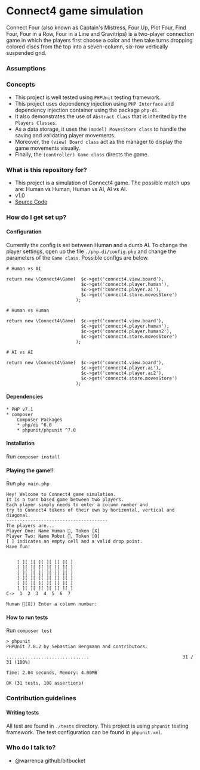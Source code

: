 # Connect4 game simulation #

Connect Four (also known as Captain's Mistress, Four Up, Plot Four, Find Four, Four in a Row, Four in a Line and Gravitrips) is a two-player connection game in which the players first choose a color and then take turns dropping colored discs from the top into a seven-column, six-row vertically suspended grid.

### Assumptions ###

### Concepts ###

- This project is well tested using `PHPUnit` testing framework.
- This project uses dependency injection using `PHP Interface` and dependency injection container using the package `php-di`.
- It also demonstrates the use of `Abstract Class` that is inherited by the `Players Classes`.
- As a data storage, it uses the `(model) MovesStore class`  to handle the saving and validating player movements.
- Moreover, the `(view) Board class`  act as the manager to display the game movements visually.
- Finally, the `(controller) Game class`  directs the game.


### What is this repository for? ###

* This project is a simulation of Connect4 game. The possible match ups are: Human vs Human, Human vs AI, AI vs AI.
* v1.0
* [Source Code](https://bitbucket.org/warrenca/connect4/)

### How do I get set up? ###

#### Configuration

Currently the config is set between Human and a dumb AI.
To change the player settings, open up the file `./php-di/config.php` 
and change the parameters of the `Game class`. Possible configs are below.

```
# Human vs AI

return new \Connect4\Game(  $c->get('connect4.view.board'),
                            $c->get('connect4.player.human'),
                            $c->get('connect4.player.ai'),
                            $c->get('connect4.store.movesStore')
                          );

# Human vs Human

return new \Connect4\Game(  $c->get('connect4.view.board'),
                            $c->get('connect4.player.human'),
                            $c->get('connect4.player.human2'),
                            $c->get('connect4.store.movesStore')
                          );

# AI vs AI

return new \Connect4\Game(  $c->get('connect4.view.board'),
                            $c->get('connect4.player.ai'),
                            $c->get('connect4.player.ai2'),
                            $c->get('connect4.store.movesStore')
                          );
```

#### Dependencies

    * PHP v7.1
    * composer
        Composer Packages
        * php/di ^6.0
        * phpunit/phpunit ^7.0

#### Installation

Run `composer install`

#### Playing the game!!

Run `php main.php`

```
Hey! Welcome to Connect4 game simulation.
It is a turn based game between two players.
Each player simply needs to enter a column number and
try to Connect4 tokens of their own by horizontal, vertical and diagonal.
--------------------------------------
The players are...
Player One: Name Human 👤, Token [X]
Player Two: Name Robot 🤖, Token [O]
[ ] indicates an empty cell and a valid drop point.
Have fun!

 
    [ ][ ][ ][ ][ ][ ][ ]
    [ ][ ][ ][ ][ ][ ][ ]
    [ ][ ][ ][ ][ ][ ][ ]
    [ ][ ][ ][ ][ ][ ][ ]
    [ ][ ][ ][ ][ ][ ][ ]
    [ ][ ][ ][ ][ ][ ][ ]
C->  1  2  3  4  5  6  7

Human 👤[X]) Enter a column number: 
```

#### How to run tests

Run `composer test`

```
> phpunit
PHPUnit 7.0.2 by Sebastian Bergmann and contributors.

...............................                                   31 / 31 (100%)

Time: 2.04 seconds, Memory: 4.00MB

OK (31 tests, 108 assertions)

```

### Contribution guidelines ###

#### Writing tests

All test are found in `./tests` directory. This project is using `phpunit` testing framework.
The test configuration can be found in `phpunit.xml`.

### Who do I talk to? ###

* @warrenca github/bitbucket
